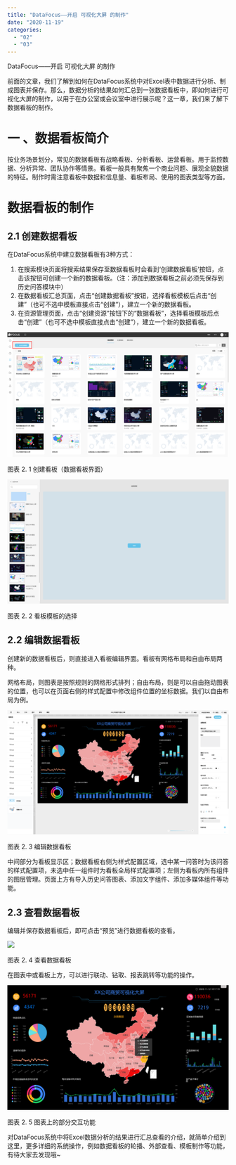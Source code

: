 ```yaml
---
title: "DataFocus——开启 可视化大屏 的制作"
date: "2020-11-19"
categories: 
  - "02"
  - "03"
---
```


DataFocus——开启 可视化大屏 的制作

前面的文章，我们了解到如何在DataFocus系统中对Excel表中数据进行分析、制成图表并保存。那么，数据分析的结果如何汇总到一张数据看板中，即如何进行可视化大屏的制作，以用于在办公室或会议室中进行展示呢？这一章，我们来了解下数据看板的制作。

# 一 、数据看板简介

按业务场景划分，常见的数据看板有战略看板、分析看板、运营看板。用于监控数据、分析异常、团队协作等情景。看板一般具有聚焦一个商业问题、展现全貌数据的特征。制作时需注意看板中数据和信息量、看板布局、使用的图表类型等方面。

# 数据看板的制作

## 2.1 创建数据看板

在DataFocus系统中建立数据看板有3种方式：

1. 在搜索模块页面将搜索结果保存至数据看板时会看到‘创建数据看板’按钮，点击该按钮可创建一个新的数据看板。（注：添加到数据看板之前必须先保存到历史问答模块中）
2. 在数据看板汇总页面，点击“创建数据看板”按钮，选择看板模板后点击“创建”（也可不选中模板直接点击“创建”），建立一个新的数据看板。
3. 在资源管理页面，点击“创建资源”按钮下的“数据看板”，选择看板模板后点击“创建”（也可不选中模板直接点击“创建”），建立一个新的数据看板。

![](images/word-image-90.png)

图表 2. 1 创建看板（数据看板界面）

![](images/word-image-92.png)

图表 2. 2 看板模板的选择

## 2.2 编辑数据看板

创建新的数据看板后，则直接进入看板编辑界面。看板有网格布局和自由布局两种。

网格布局，则图表是按照规则的网格形式排列；自由布局，则是可以自由拖动图表的位置，也可以在页面右侧的样式配置中修改组件位置的坐标数据。我们以自由布局为例。

![](images/word-image-94.png)

图表 2. 3 编辑数据看板

中间部分为看板显示区；数据看板右侧为样式配置区域，选中某一问答时为该问答的样式配置项，未选中任一组件时为看板全局样式配置项；左侧为看板内所有组件的图层管理。页面上方有导入历史问答图表、添加文字组件、添加多媒体组件等功能。

## 2.3 查看数据看板

编辑并保存数据看板后，即可点击“预览”进行数据看板的查看。

![](images/word-image-97.png)

图表 2. 4 查看数据看板

在图表中或看板上方，可以进行联动、钻取、报表跳转等功能的操作。

![](images/word-image-98.png)

图表 2. 5 图表上的部分交互功能

对DataFocus系统中将Excel数据分析的结果进行汇总查看的介绍，就简单介绍到这里，更多详细的系统操作，例如数据看板的轮播、外部查看、模板制作等功能，有待大家去发现哦~
